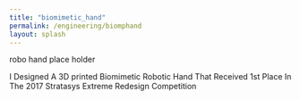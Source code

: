 ```yaml
---
title: "biomimetic_hand"
permalink: /engineering/biomphand
layout: splash
---
```


robo hand place holder

I Designed A 3D printed Biomimetic Robotic Hand That Received 1st Place In The 2017 Stratasys Extreme Redesign Competition